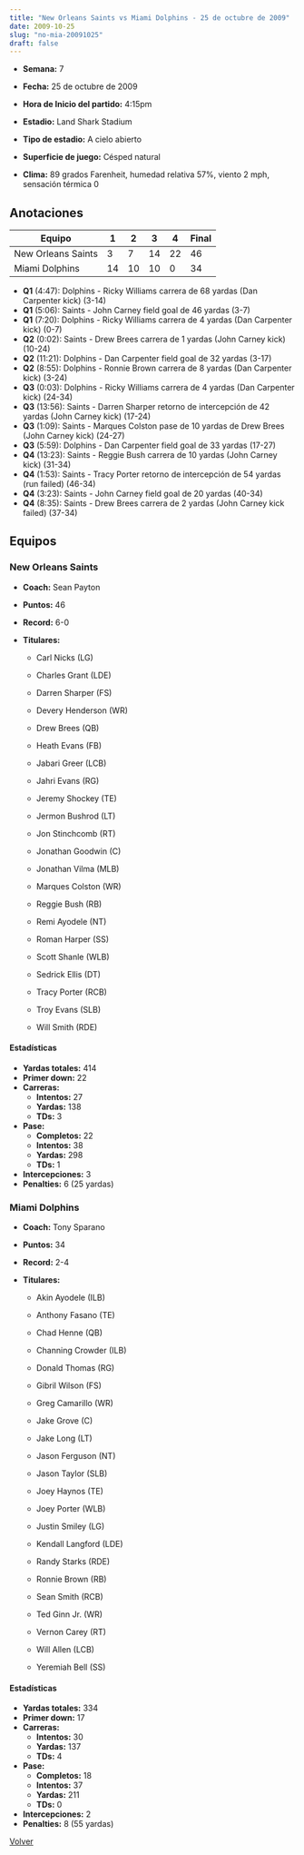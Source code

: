 ```yaml
---
title: "New Orleans Saints vs Miami Dolphins - 25 de octubre de 2009"
date: 2009-10-25
slug: "no-mia-20091025"
draft: false
---
```


* **Semana:** 7
* **Fecha:** 25 de octubre de 2009

* **Hora de Inicio del partido:** 4:15pm
* **Estadio:** Land Shark Stadium
* **Tipo de estadio:** A cielo abierto
* **Superficie de juego:** Césped natural
* **Clima:** 89 grados Farenheit, humedad relativa 57%, viento 2 mph, sensación térmica 0





## Anotaciones
| Equipo | 1 | 2 | 3 | 4 | Final |
|--------|---|---|---|---|-------|
| New Orleans Saints  | 3 | 7 | 14 | 22  | 46 |
| Miami Dolphins  | 14 | 10 | 10 | 0  | 34 |
* **Q1** (4:47): Dolphins - Ricky Williams carrera de 68 yardas (Dan Carpenter kick) (3-14)
* **Q1** (5:06): Saints - John Carney field goal de 46 yardas (3-7)
* **Q1** (7:20): Dolphins - Ricky Williams carrera de 4 yardas (Dan Carpenter kick) (0-7)
* **Q2** (0:02): Saints - Drew Brees carrera de 1 yardas (John Carney kick) (10-24)
* **Q2** (11:21): Dolphins - Dan Carpenter field goal de 32 yardas (3-17)
* **Q2** (8:55): Dolphins - Ronnie Brown carrera de 8 yardas (Dan Carpenter kick) (3-24)
* **Q3** (0:03): Dolphins - Ricky Williams carrera de 4 yardas (Dan Carpenter kick) (24-34)
* **Q3** (13:56): Saints - Darren Sharper retorno de intercepción de 42 yardas (John Carney kick) (17-24)
* **Q3** (1:09): Saints - Marques Colston pase de 10 yardas de Drew Brees (John Carney kick) (24-27)
* **Q3** (5:59): Dolphins - Dan Carpenter field goal de 33 yardas (17-27)
* **Q4** (13:23): Saints - Reggie Bush carrera de 10 yardas (John Carney kick) (31-34)
* **Q4** (1:53): Saints - Tracy Porter retorno de intercepción de 54 yardas (run failed) (46-34)
* **Q4** (3:23): Saints - John Carney field goal de 20 yardas (40-34)
* **Q4** (8:35): Saints - Drew Brees carrera de 2 yardas (John Carney kick failed) (37-34)


## Equipos


### New Orleans Saints
* **Coach:** Sean Payton
* **Puntos:** 46
* **Record:** 6-0
* **Titulares:** 

  * Carl Nicks (LG) 

  * Charles Grant (LDE) 

  * Darren Sharper (FS) 

  * Devery Henderson (WR) 

  * Drew Brees (QB) 

  * Heath Evans (FB) 

  * Jabari Greer (LCB) 

  * Jahri Evans (RG) 

  * Jeremy Shockey (TE) 

  * Jermon Bushrod (LT) 

  * Jon Stinchcomb (RT) 

  * Jonathan Goodwin (C) 

  * Jonathan Vilma (MLB) 

  * Marques Colston (WR) 

  * Reggie Bush (RB) 

  * Remi Ayodele (NT) 

  * Roman Harper (SS) 

  * Scott Shanle (WLB) 

  * Sedrick Ellis (DT) 

  * Tracy Porter (RCB) 

  * Troy Evans (SLB) 

  * Will Smith (RDE) 

#### Estadísticas
* **Yardas totales:** 414
* **Primer down:** 22
* **Carreras:**
  * **Intentos:** 27
  * **Yardas:** 138
  * **TDs:** 3
* **Pase:**
  * **Completos:** 22
  * **Intentos:** 38
  * **Yardas:** 298
  * **TDs:** 1
* **Intercepciones:** 3
* **Penalties:** 6 (25 yardas)

### Miami Dolphins
* **Coach:** Tony Sparano
* **Puntos:** 34
* **Record:** 2-4
* **Titulares:** 

  * Akin Ayodele (ILB) 

  * Anthony Fasano (TE) 

  * Chad Henne (QB) 

  * Channing Crowder (ILB) 

  * Donald Thomas (RG) 

  * Gibril Wilson (FS) 

  * Greg Camarillo (WR) 

  * Jake Grove (C) 

  * Jake Long (LT) 

  * Jason Ferguson (NT) 

  * Jason Taylor (SLB) 

  * Joey Haynos (TE) 

  * Joey Porter (WLB) 

  * Justin Smiley (LG) 

  * Kendall Langford (LDE) 

  * Randy Starks (RDE) 

  * Ronnie Brown (RB) 

  * Sean Smith (RCB) 

  * Ted Ginn Jr. (WR) 

  * Vernon Carey (RT) 

  * Will Allen (LCB) 

  * Yeremiah Bell (SS) 

#### Estadísticas
* **Yardas totales:** 334
* **Primer down:** 17
* **Carreras:**
  * **Intentos:** 30
  * **Yardas:** 137
  * **TDs:** 4
* **Pase:**
  * **Completos:** 18
  * **Intentos:** 37
  * **Yardas:** 211
  * **TDs:** 0
* **Intercepciones:** 2
* **Penalties:** 8 (55 yardas)


[Volver](/historia/2009)
